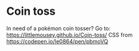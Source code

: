 # Coin toss
In need of a pokémon coin tosser? Go to: https://littlemousey.github.io/Coin-toss/
CSS from https://codepen.io/le0864/pen/pbmoVQ
